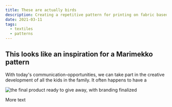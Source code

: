```yaml
---
title: These are actually birds
description: Creating a repetitive pattern for printing on fabric based on a kids drawing
date: 2021-03-11
tags:
  - textiles
  - patterns
---
```


## This looks like an inspiration for a Marimekko pattern

With today's communication-opportunities, we can take part in the creative development of all the kids in the family. It often happens to have a

![the final product ready to give away, with branding finalized](/images/posts/Senf1000.jpg "Mouse-Over-Text")

More text
